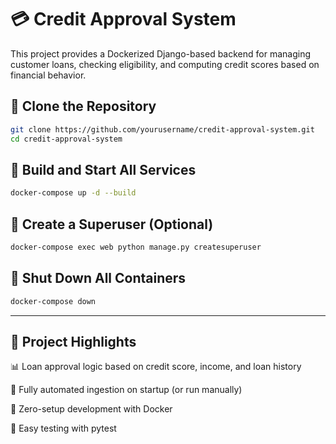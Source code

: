 # 💳 Credit Approval System

This project provides a Dockerized Django-based backend for managing customer loans, checking eligibility, and computing credit scores based on financial behavior.


## 🔧 Clone the Repository

```bash
git clone https://github.com/yourusername/credit-approval-system.git
cd credit-approval-system
```
## 🚀 Build and Start All Services

```bash
docker-compose up -d --build
```
## 👤 Create a Superuser (Optional)

```bash
docker-compose exec web python manage.py createsuperuser
```
## 🛑 Shut Down All Containers
```bash
docker-compose down
```
---

## 📄 Project Highlights

  📊 Loan approval logic based on credit score, income, and loan history
  
  🔁 Fully automated ingestion on startup (or run manually)
  
  🐳 Zero-setup development with Docker
  
  🧪 Easy testing with pytest

